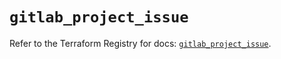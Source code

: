 # `gitlab_project_issue`

Refer to the Terraform Registry for docs: [`gitlab_project_issue`](https://registry.terraform.io/providers/gitlabhq/gitlab/18.4.0/docs/resources/project_issue).
